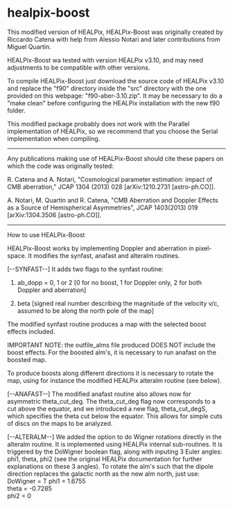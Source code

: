 # healpix-boost
This modified version of HEALPix, HEALPix-Boost was originally created by Riccardo Catena with help from Alessio Notari and later contributions from Miguel Quartin. 

HEALPix-Boost wa tested with version HEALPix v3.10, and may need adjustments to be compatible with other versions.

To compile HEALPix-Boost just download the source code of HEALPix v3.10 and replace the "f90" directory inside the "src" directory with the one provided on this webpage: "f90-aber-3.10.zip". 
It may be necessary to do a "make clean" before configuring the HEALPix installation with the new f90 folder.

This modified package probably does not work with the Parallel implementation of HEALPix, so we recommend that you choose the Serial implementation when compiling.

****************************************************************

Any publications making use of HEALPix-Boost should cite these papers on which the code was originally tested:

R. Catena and A. Notari, "Cosmological parameter estimation: impact of CMB aberration," JCAP 1304 (2013) 028 [arXiv:1210.2731 [astro-ph.CO]].

A. Notari, M. Quartin and R. Catena, "CMB Aberration and Doppler Effects as a Source of Hemispherical Asymmetries", JCAP 1403(2013) 019 [arXiv:1304.3506 [astro-ph.CO]].

****************************************************************

How to use HEALPix-Boost

HEALPix-Boost works by implementing Doppler and aberration in pixel-space. It modifies the synfast, anafast and alteralm routines.

[--SYNFAST--] 
It adds two flags to the synfast routine:

1) ab_dopp = 0, 1 or 2  [0 for no boost, 1 for Doppler only, 2 for both Doppler and aberration]

2) beta [signed real number describing the magnitude of the velocity v/c, assumed to be along the north pole of the map]

The modified synfast routine produces a map with the selected boost effects included. 

IMPORTANT NOTE: the outfile_alms file produced DOES NOT include the boost effects. For the boosted alm's, it is necessary to run anafast on the boosted map.

To produce boosts along different directions it is necessary to rotate the map, using for instance the modified HEALPix alteralm routine (see below).

[--ANAFAST--]
The modified anafast routine also allows now for asymmetric theta_cut_deg. The theta_cut_deg flag now corresponds to a cut above the equator, and we introduced a new flag, theta_cut_degS, which specifies the theta cut below the equator. This allows for simple cuts of discs on the maps to be analyzed.

[--ALTERALM--]
We added the option to do Wigner rotations directly in the alteralm routine. It is implemented using HEALPix internal sub-routines. It is triggered by the DoWigner boolean flag, along with inputing 3 Euler angles: phi1, theta, phi2 (see the original HEALPix documentation for further explanations on these 3 angles). To rotate the alm's such that the dipole direction replaces the galactic north as the new alm north, just use: 
DoWigner = T
phi1 = 1.6755   
theta = -0.7285  
phi2 = 0
